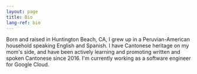 ```yaml
---
layout: page
title: Bio
lang-ref: bio
---
```


Born and raised in Huntington Beach, CA, I grew up in a Peruvian-American household speaking English and Spanish. I have Cantonese heritage on my mom's side, and have been actively learning and promoting written and spoken Cantonese since 2016. I'm currently working as a software engineer for Google Cloud.
